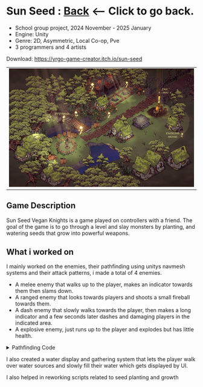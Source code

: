 # Sun Seed : [Back](https://github.com/sim7234/Portfolio/blob/main/README.md) <-- Click to go back.

* School group project, 2024 November - 2025 January
* Engine: Unity
* Genre: 2D, Asymmetric, Local Co-op, Pve
* 3 programmers and 4 artists

Download: https://yrgo-game-creator.itch.io/sun-seed

<table>
  <tr>
    <td ><img width="512" height="
" src="SunSeed\SunSeedHub.png"/></td>
  </tr>
</table>

## Game Description

Sun Seed Vegan Knights is a game played on controllers with a friend. The goal of the game is to go through a level and slay monsters by planting, and watering seeds that grow into powerful weapons.

## What i worked on

I mainly worked on the enemies, their pathfinding using unitys navmesh systems and their attack patterns, i made a total of 4 enemies.

* A melee enemy that walks up to the player, makes an indicator towards them then slams down.
* A ranged enemy that looks towards players and shoots a small fireball towards them.
* A dash enemy that slowly walks towards the player, then makes a long indicator and a few seconds later dashes and damaging players in the indicated area.
* A explosive enemy, just runs up to the player and explodes but has little health.


<details>

<summary>Pathfinding Code</summary>

```CSharp


using System.Collections.Generic;
using UnityEngine;
using UnityEngine.AI;

public class Pathfinding : MonoBehaviour
{
    [HideInInspector] public List<GameObject> target = new List<GameObject>();

    NavMeshAgent agent;

    [HideInInspector] public int totalTargets;

    [HideInInspector] public int finalTarget;
    [HideInInspector] public int randomTarget;

    [HideInInspector] public bool followTarget = true;

    [HideInInspector] public bool trackTarget = true;

    [HideInInspector] public Vector3 targetTransform;

    private int randomTargetIndex;

    [SerializeField] bool targetPlayerPoints;
    private void Start()
    {
        randomTargetIndex = Random.Range(0, 2);
        followTarget = true;
        agent = GetComponent<NavMeshAgent>();
        agent.updateRotation = false;
        agent.updateUpAxis = false;
        transform.rotation = new Quaternion(0, 0, 0, 0);
    }

    // Update is called once per frame
    public void Update()
    {
        finalTarget = FindClosestTarget(totalTargets);

        if (target.Count > 0)
        {
            if (target[finalTarget].gameObject == null)
                return;
            targetTransform = (target[finalTarget].transform.position);

            if (followTarget)
            {
                if (trackTarget == true && targetPlayerPoints == true)
                {
                    agent.SetDestination(target[finalTarget].GetComponent<PlayerTargetPoints>().GetTargetPoint(randomTargetIndex).transform.position);
                }

                if (trackTarget == true && targetPlayerPoints == false)
                {
                    agent.SetDestination(target[finalTarget].transform.position);
                }
            }
        }
    }

    public int FindRandomTarget(int totalTargets)
    {
        int rnd = 0;
        int i = 0;

        do
        {
            rnd = Random.Range(0, totalTargets);
            i++;

        } while ((!target[rnd].CompareTag("Objective")) || i >= 5);

        return rnd;
    }
    public int FindClosestTarget(int totalTargets)
    {
        float closestTarget = Mathf.Infinity;

        for (int i = 0; i < totalTargets; i++)
        {
            if (target[i].gameObject != null)
            {
                Vector3 targetDistence = target[i].transform.position - transform.position;
                float targetDistenceSquared = targetDistence.sqrMagnitude;

                if (targetDistenceSquared < closestTarget && target[i].GetComponent<isTarget>().enabled == true)
                {
                    closestTarget = targetDistenceSquared;

                    finalTarget = i;
                }
            }
        }
        return finalTarget;
    }
}

 ```
 </details>

I also created a water display and gathering system that lets the player walk over water sources and slowly fill their water which gets displayed by UI.

I also helped in reworking scripts related to seed planting and growth